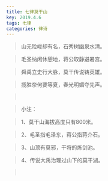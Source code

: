 ```yaml
---
title: 七律莫干山
key: 2019.4.6
tags: 七律
categories: 律诗
---
```


<blockquote class="blockquote-center">山无险峻却有名，石秀树幽泉水清。
</blockquote>
<blockquote class="blockquote-center">毛圣纳闲休憩地，蒋公取静避暑宫。
</blockquote>
<blockquote class="blockquote-center">舜禹立史行大脉，莫干传说铸英雄。
</blockquote>
<blockquote class="blockquote-center">揽胜奈何要等夏，春光明媚夺先声。
</blockquote>
<blockquote class="blockquote-center"></br>
</blockquote>
<blockquote class="blockquote-center">小注：
</blockquote>
<blockquote class="blockquote-center">1、莫干山海拔高度只有800米。
</blockquote>
<blockquote class="blockquote-center">2、毛圣指毛泽东，蒋公指蒋介石。
</blockquote>
<blockquote class="blockquote-center">3、山顶有莫邪，干将的炼剑池。
</blockquote>
<blockquote class="blockquote-center">4、传说大禹治理过山下的莫干湖。
</blockquote>
<blockquote class="blockquote-center"></br>
</blockquote>
